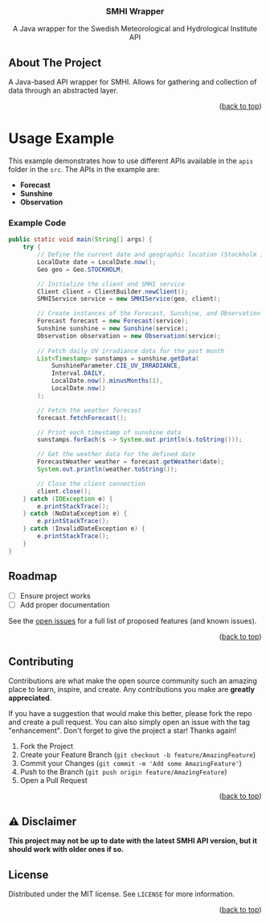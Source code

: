 <a id="readme-top"></a>

<div align="center">
<h3 align="center">SMHI Wrapper</h3>

  <p align="center">
    A Java wrapper for the Swedish Meteorological and Hydrological Institute API
  </p>
</div>

## About The Project

A Java-based API wrapper for SMHI. Allows for gathering and collection of data through an abstracted layer.

<p align="right">(<a href="#readme-top">back to top</a>)</p>

# Usage Example

This example demonstrates how to use different APIs available in the `apis` folder in the `src`. The APIs in the example are:

- **Forecast**
- **Sunshine**
- **Observation**

### Example Code

```java
public static void main(String[] args) {
    try {
        // Define the current date and geographic location (Stockholm in this case)
        LocalDate date = LocalDate.now();
        Geo geo = Geo.STOCKHOLM;

        // Initialize the client and SMHI service
        Client client = ClientBuilder.newClient();
        SMHIService service = new SMHIService(geo, client);

        // Create instances of the Forecast, Sunshine, and Observation services
        Forecast forecast = new Forecast(service);
        Sunshine sunshine = new Sunshine(service);
        Observation observation = new Observation(service);
        
        // Fetch daily UV irradiance data for the past month
        List<Timestamp> sunstamps = sunshine.getData(
            SunshineParameter.CIE_UV_IRRADIANCE,
            Interval.DAILY, 
            LocalDate.now().minusMonths(1),
            LocalDate.now()
        );

        // Fetch the weather forecast
        forecast.fetchForecast();

        // Print each timestamp of sunshine data
        sunstamps.forEach(s -> System.out.println(s.toString()));

        // Get the weather data for the defined date
        ForecastWeather weather = forecast.getWeather(date);
        System.out.println(weather.toString());

        // Close the client connection
        client.close();
    } catch (IOException e) {
        e.printStackTrace();
    } catch (NoDataException e) {
        e.printStackTrace();
    } catch (InvalidDateException e) {
        e.printStackTrace();
    }
}

```

## Roadmap

- [ ] Ensure project works
- [ ] Add proper documentation

See the [open issues](https://github.com/axelwesselgren/smhi-wrapper/issues) for a full list of proposed features (and known issues).

<p align="right">(<a href="#readme-top">back to top</a>)</p>

## Contributing

Contributions are what make the open source community such an amazing place to learn, inspire, and create. Any contributions you make are **greatly appreciated**.

If you have a suggestion that would make this better, please fork the repo and create a pull request. You can also simply open an issue with the tag "enhancement".
Don't forget to give the project a star! Thanks again!

1. Fork the Project
2. Create your Feature Branch (`git checkout -b feature/AmazingFeature`)
3. Commit your Changes (`git commit -m 'Add some AmazingFeature'`)
4. Push to the Branch (`git push origin feature/AmazingFeature`)
5. Open a Pull Request

<p align="right">(<a href="#readme-top">back to top</a>)</p>

## ⚠️ Disclaimer

**This project may not be up to date with the latest SMHI API version, but it should work with older ones if so.**

## License

Distributed under the MIT license. See `LICENSE` for more information.

<p align="right">(<a href="#readme-top">back to top</a>)</p>
